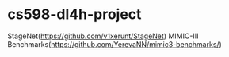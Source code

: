 # cs598-dl4h-project
StageNet(https://github.com/v1xerunt/StageNet)
MIMIC-III Benchmarks(https://github.com/YerevaNN/mimic3-benchmarks/)
